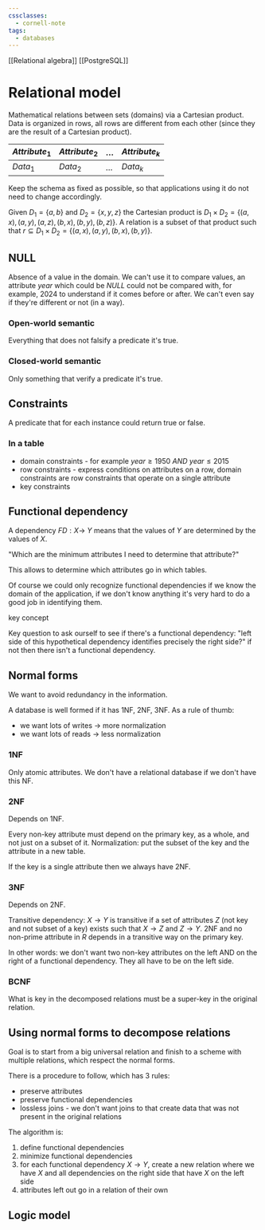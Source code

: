 ```yaml
---
cssclasses:
  - cornell-note
tags:
  - databases
---
```


[[Relational algebra]]
[[PostgreSQL]]

# Relational model

Mathematical relations between sets (domains) via a Cartesian product.
Data is organized in rows, all rows are different from each other (since they are the result of a Cartesian product).

| $Attribute_1$ | $Attribute_2$ | $\dots$ | $Attribute_k$ |
| --- | --- | --- | --- |
| $Data_1$ | $Data_2$ | $\dots$ |$Data_k$ |

Keep the schema as fixed as possible, so that applications using it do not need to change accordingly.

Given $D_1 = \{a,b\}$ and $D_2 = \{x,y,z\}$ the Cartesian product is $D_1 \times D_2 = \{(a,x),(a,y),(a,z),(b,x),(b,y),(b,z)\}$.
A relation is a subset of that product such that $r \subseteq D_1 \times D_2 = \{(a,x), (a,y), (b,x), (b, y)\}$.

## NULL

Absence of a value in the domain.
We can't use it to compare values, an attribute $year$ which could be $NULL$ could not be compared with, for example, $2024$ to understand if it comes before or after. We can't even say if they're different or not (in a way).

### Open-world semantic

Everything that does not falsify a predicate it's true.

### Closed-world semantic

Only something that verify a predicate it's true.

## Constraints

A predicate that for each instance could return true or false.

### In a table

* domain constraints - for example $year \geq 1950 \ AND \ year \leq 2015$
* row constraints - express conditions on attributes on a row, domain constraints are row constraints that operate on a single attribute
* key constraints

## Functional dependency

A dependency $FD: X \rightarrow \ Y$ means that the values of $Y$ are determined by the values of $X$.

"Which are the minimum attributes I need to determine that attribute?"

This allows to determine which attributes go in which tables.

Of course we could only recognize functional dependencies if we know the domain of the application, if we don't know anything it's very hard to do a good job in identifying them.

<aside>key concept</aside>

Key question to ask ourself to see if there's a functional dependency: "left side of this hypothetical dependency identifies precisely the right side?" if not then there isn't a functional dependency.

## Normal forms

We want to avoid redundancy in the information.

A database is well formed if it has 1NF, 2NF, 3NF.
As a rule of thumb:
* we want lots of writes $\rightarrow$ more normalization
* we want lots of reads $\rightarrow$ less normalization

### 1NF

Only atomic attributes.
We don't have a relational database if we don't have this NF.

### 2NF

Depends on 1NF.

Every non-key attribute must depend on the primary key, as a whole, and not just on a subset of it.
Normalization: put the subset of the key and the attribute in a new table.

If the key is a single attribute then we always have 2NF.

### 3NF

Depends on 2NF.

Transitive dependency: $X \rightarrow Y$ is transitive if a set of attributes $Z$ (not key and not subset of a key) exists such that $X \rightarrow Z$ and $Z \rightarrow Y$. 
2NF and no non-prime attribute in $R$ depends in a transitive way on the primary key.

In other words: we don't want two non-key attributes on the left AND on the right of a functional dependency. They all have to be on the left side.

### BCNF

What is key in the decomposed relations must be a super-key in the original relation. 

## Using normal forms to decompose relations

Goal is to start from a big universal relation and finish to a scheme with multiple relations, which respect the normal forms.

There is a procedure to follow, which has 3 rules:
* preserve attributes
* preserve functional dependencies
* lossless joins - we don't want joins to that create data that was not present in the original relations

The algorithm is:
1. define functional dependencies
2. minimize functional dependencies
3. for each functional dependency $X \rightarrow Y$, create a new relation where we have $X$ and all dependencies on the right side that have $X$ on the left side 
4. attributes left out go in a relation of their own




## Logic model

